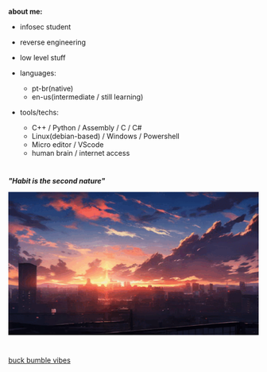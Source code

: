 **about me:**
  
  - infosec student
  - reverse engineering
  - low level stuff
    
- languages:
  
    - pt-br(native)
    - en-us(intermediate / still learning)

- tools/techs:
  
  - C++ / Python / Assembly / C / C#
  - Linux(debian-based) / Windows / Powershell
  - Micro editor / VScode 
  - human brain / internet access 



#

***"Habit is the second nature"***

![sunset](sunset.gif)



#

[buck bumble vibes](https://www.youtube.com/watch?v=tqU3tsZ-Grk&list=PLZfsi4swxKOKy5nClqWdCKIBGCV1lmqwP)


